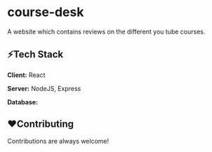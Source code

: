 # course-desk
A website which contains reviews on the different you tube courses.


## ⚡Tech Stack

**Client:** React

**Server:** NodeJS, Express

**Database:** 



## ❤️Contributing

Contributions are always welcome!